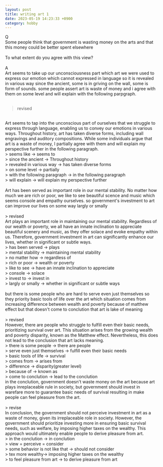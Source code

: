 ```yaml
---
layout: post
title: writing art 1
date: 2023-05-19 14:23:33 +0900
category: hobby
---
```

Q
<br/>
Some people think that government is wasting money on the arts and that this money could be better spent elsewhere
<br/>
<br/>
To what extent do you agree with this view?
<br/>
<br/>
A
<br/>
Art seems to take up our unconsciousness part which art we were used to express our emotion which cannot expressed in language so it is revealed in various way since the ancient, some is in griving on the wall, some is form of sounds. some people assert art is waste of money and i agree with them on some level and will explain with the following parpgraph.
<br/>
<br/>
> revised 

<br/>
Art seems to tap into the unconscious part of ourselves that we struggle to express through language, enabling us to convey our emotions in various ways. Throughout history, art has taken diverse forms, including wall engravings and auditory compositions. While some individuals argue that art is a waste of money, I partially agree with them and will explain my perspective further in the following paragraph.
<br/>
> seems like -> seems to
<br/>
> since the ancient -> Throughout history
<br/>
> revealed in various way -> has taken diverse forms
<br/>
> on some level -> partially
<br/>
> with the following paragraph -> in the following paragraph
<br/>
> will explain -> will explain my perspective further

<br/>
<br/>
Art has been served as important role in our mental stability. No matter how much we are rich or poor, we like to see beautiful scence and music which seems console and empathy ourselves. so government's investment to art can improve our lives on some way largly or smally
<br/>
<br/>
> revised

<br/>
Art plays an important role in maintaining our mental stability. Regardless of our wealth or poverty, we all have an innate inclination to appreciate beautiful scenery and music, as they offer solace and evoke empathy within us. Therefore, government investment in art can significantly enhance our lives, whether in significant or subtle ways.
<br/>
> has been served -> plays
<br/>
> mental stability -> maintaining mental stability
<br/>
> no matter how -> regardless of 
<br/>
> rich or poor -> wealth or poverty
<br/>
> like to see -> have an innate inclination to appreciate
<br/>
> console -> solace
<br/>
> invest to -> invest in
<br/>
> largly or smally -> whether in significant or subtle ways

<br/>
<br/>
but there is some people who are hard to serve even just themselves so they priority basic tools of life over the art which situation comes from increasing difference between wealth and poverty because of matthew effect but that doesn't come to conclution that art is lake of meaning
<br/>
<br/>
> revised

<br/>
However, there are people who struggle to fulfill even their basic needs, prioritizing survival over art. This situation arises from the growing wealth and poverty disparity, known as the Matthew effect. Nevertheless, this does not lead to the conclusion that art lacks meaning.
<br/>
> there is some people -> there are people
<br/>
> serve even just themselves -> fulfill even their basic needs
<br/>
> basic tools of life -> survival
<br/>
> comes from -> arises from
<br/>
> difference -> disparity(greater level)
<br/>
> because of -> known as
<br/>
> come to conclution -> lead to the conclution

<br/>
in the conclution, government doesn't waste money on the art because art plays inreplaceable rule in society, but government should invest in warefare more to guarantee basic needs of survival resulting in make people can feel pleasure from the art.
<br/>
<br/>
> revise

<br/>
In conclusion, the government should not perceive investment in art as a waste of money, given its irreplaceable role in society. However, the government should prioritize investing more in ensuring basic survival needs, such as welfare, by imposing higher taxes on the wealthy. This approach would ultimately enable people to derive pleasure from art.
<br/>
> in the conclution -> in conclution
<br/>
> view = perceive = consider
<br/>
> some behavior is not like that -> should not consider
<br/>
> tex more wealthy-> imposing higher taxes on the wealthy
<br/>
> to feel pleasure from art -> to derive pleasure from art
